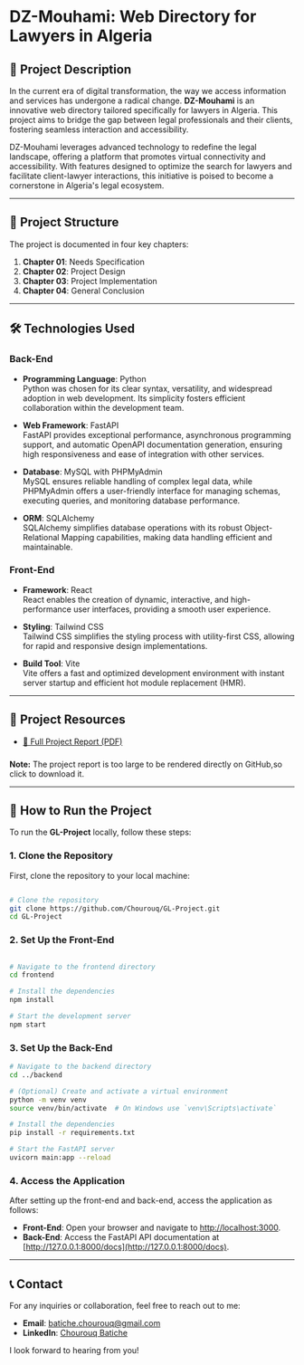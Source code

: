 # DZ-Mouhami: Web Directory for Lawyers in Algeria

## 🌟 Project Description

In the current era of digital transformation, the way we access information and services has undergone a radical change. **DZ-Mouhami** is an innovative web directory tailored specifically for lawyers in Algeria. This project aims to bridge the gap between legal professionals and their clients, fostering seamless interaction and accessibility.

DZ-Mouhami leverages advanced technology to redefine the legal landscape, offering a platform that promotes virtual connectivity and accessibility. With features designed to optimize the search for lawyers and facilitate client-lawyer interactions, this initiative is poised to become a cornerstone in Algeria's legal ecosystem.

---

## 📂 Project Structure

The project is documented in four key chapters:
1. **Chapter 01**: Needs Specification  
2. **Chapter 02**: Project Design  
3. **Chapter 03**: Project Implementation  
4. **Chapter 04**: General Conclusion  

---

## 🛠️ Technologies Used

### **Back-End**
- **Programming Language**: Python  
  Python was chosen for its clear syntax, versatility, and widespread adoption in web development. Its simplicity fosters efficient collaboration within the development team.  

- **Web Framework**: FastAPI  
  FastAPI provides exceptional performance, asynchronous programming support, and automatic OpenAPI documentation generation, ensuring high responsiveness and ease of integration with other services.  

- **Database**: MySQL with PHPMyAdmin  
  MySQL ensures reliable handling of complex legal data, while PHPMyAdmin offers a user-friendly interface for managing schemas, executing queries, and monitoring database performance.  

- **ORM**: SQLAlchemy  
  SQLAlchemy simplifies database operations with its robust Object-Relational Mapping capabilities, making data handling efficient and maintainable.  

### **Front-End**
- **Framework**: React  
  React enables the creation of dynamic, interactive, and high-performance user interfaces, providing a smooth user experience.  

- **Styling**: Tailwind CSS  
  Tailwind CSS simplifies the styling process with utility-first CSS, allowing for rapid and responsive design implementations.  

- **Build Tool**: Vite  
  Vite offers a fast and optimized development environment with instant server startup and efficient hot module replacement (HMR).  

---

## 📄 Project Resources
- [📘 Full Project Report (PDF)](./GL_Project.pdf)
###
  **Note:** The project report is too large to be rendered directly on GitHub,so click to download it.


---

## 🚀 How to Run the Project

To run the **GL-Project** locally, follow these steps:

### **1. Clone the Repository**

First, clone the repository to your local machine:

```bash

# Clone the repository
git clone https://github.com/Chourouq/GL-Project.git
cd GL-Project
```
### **2. Set Up the Front-End**
```bash

# Navigate to the frontend directory
cd frontend

# Install the dependencies
npm install

# Start the development server
npm start
```
### **3. Set Up the Back-End**
```bash
# Navigate to the backend directory
cd ../backend

# (Optional) Create and activate a virtual environment
python -m venv venv
source venv/bin/activate  # On Windows use `venv\Scripts\activate`

# Install the dependencies
pip install -r requirements.txt

# Start the FastAPI server
uvicorn main:app --reload

```
### **4. Access the Application**

After setting up the front-end and back-end, access the application as follows:

- **Front-End**: Open your browser and navigate to [http://localhost:3000](http://localhost:3000).
- **Back-End**: Access the FastAPI API documentation at [http://127.0.0.1:8000/docs](http://127.0.0.1:8000/docs).

---

## 📞 Contact

For any inquiries or collaboration, feel free to reach out to me:

- **Email**: batiche.chourouq@gmail.com
- **LinkedIn**: [Chourouq Batiche](https://www.linkedin.com/in/chourouq-batiche-bb8a2a334/)

I look forward to hearing from you!


